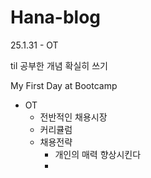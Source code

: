 # Hana-blog

25.1.31 - OT 

til 
공부한 개념 확실히 쓰기 


My First Day at Bootcamp 
- OT
  - 전반적인 채용시장
  - 커리큘럼
  - 채용전략
    - 개인의 매력 향상시킨다
    - 
